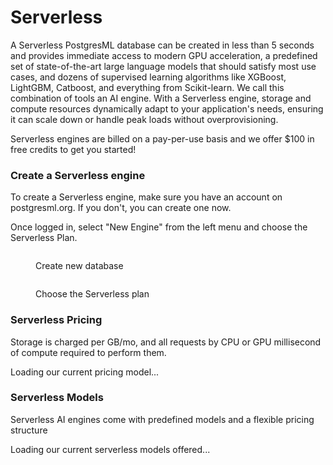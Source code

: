 # Serverless 

A Serverless PostgresML database can be created in less than 5 seconds and provides immediate access to modern GPU acceleration, a predefined set of state-of-the-art large language models that should satisfy most use cases, and dozens of supervised learning algorithms like XGBoost, LightGBM, Catboost, and everything from Scikit-learn. We call this combination of tools an AI engine. 
With a Serverless engine, storage and compute resources dynamically adapt to your application's needs, ensuring it can scale down or handle peak loads without overprovisioning.

Serverless engines are billed on a pay-per-use basis and we offer $100 in free credits to get you started!

### Create a Serverless engine

To create a Serverless engine, make sure you have an account on postgresml.org. If you don't, you can create one now.

Once logged in, select "New Engine" from the left menu and choose the Serverless Plan.

<figure><img src="../.gitbook/assets/image%20(1).png" alt=""><figcaption><p>Create new database</p></figcaption></figure>

<figure><img src="../.gitbook/assets/image%20(2).png" alt=""><figcaption><p>Choose the Serverless plan</p></figcaption></figure>


### Serverless Pricing 
Storage is charged per GB/mo, and all requests by CPU or GPU millisecond of compute required to perform them.

<turbo-frame id="serverless-pricing-turboframe" src="/dashboard/serverless_pricing/turboframe?style=marketing">
Loading our current pricing model...
</turbo-frame>

### Serverless Models

Serverless AI engines come with predefined models and a flexible pricing structure

<turbo-frame id="serverless-models-turboframe" src="/dashboard/serverless_models/turboframe?style=marketing">
Loading our current serverless models offered...
</turbo-frame>
